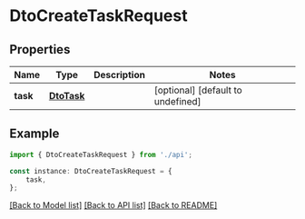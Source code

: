 # DtoCreateTaskRequest


## Properties

Name | Type | Description | Notes
------------ | ------------- | ------------- | -------------
**task** | [**DtoTask**](DtoTask.md) |  | [optional] [default to undefined]

## Example

```typescript
import { DtoCreateTaskRequest } from './api';

const instance: DtoCreateTaskRequest = {
    task,
};
```

[[Back to Model list]](../README.md#documentation-for-models) [[Back to API list]](../README.md#documentation-for-api-endpoints) [[Back to README]](../README.md)
